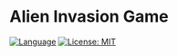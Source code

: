 # Alien Invasion Game

[![Language](https://img.shields.io/badge/Language-Python-blue.svg)](https://isopython.org/)
[![License: MIT](https://img.shields.io/badge/License-MIT-yellow.svg)](https://opensource.org/licenses/MIT)

